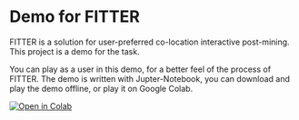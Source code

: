 # Demo for FITTER

FITTER is a solution for user-preferred co-location interactive post-mining. This project is a demo for the task.

You can play as a user in this demo, for a better feel of the process of FITTER. The demo is written with Jupter-Notebook, you can download and play the demo offline, or play it on Google Colab.

[![Open in Colab](https://colab.research.google.com/assets/colab-badge.svg)](https://colab.research.google.com/github/CrazySpy/FITTER-demo/blob/master/FITTER_jupyter_demo.ipynb)
